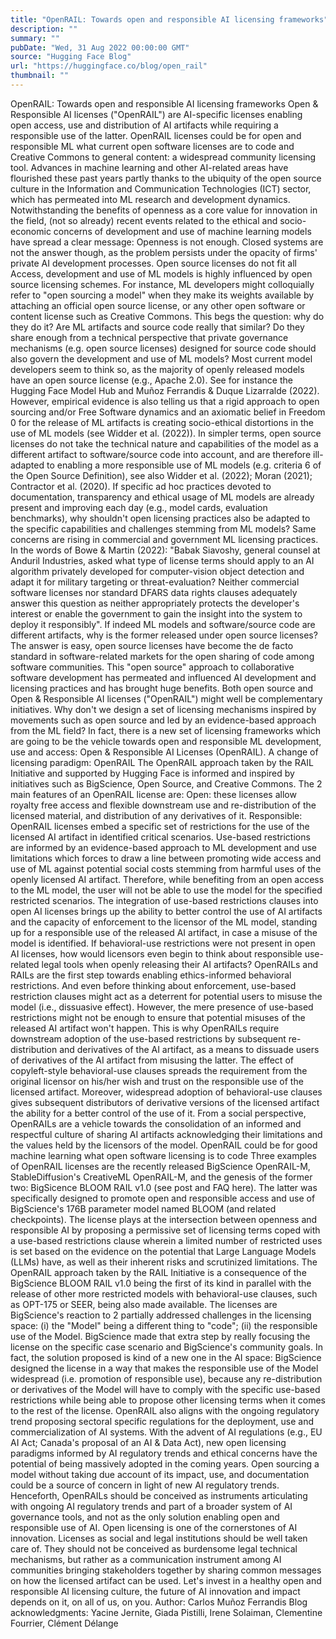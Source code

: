 ```yaml
---
title: "OpenRAIL: Towards open and responsible AI licensing frameworks"
description: ""
summary: ""
pubDate: "Wed, 31 Aug 2022 00:00:00 GMT"
source: "Hugging Face Blog"
url: "https://huggingface.co/blog/open_rail"
thumbnail: ""
---
```


OpenRAIL: Towards open and responsible AI licensing frameworks
Open & Responsible AI licenses ("OpenRAIL") are AI-specific licenses enabling open access, use and distribution of AI artifacts while requiring a responsible use of the latter. OpenRAIL licenses could be for open and responsible ML what current open software licenses are to code and Creative Commons to general content: a widespread community licensing tool.
Advances in machine learning and other AI-related areas have flourished these past years partly thanks to the ubiquity of the open source culture in the Information and Communication Technologies (ICT) sector, which has permeated into ML research and development dynamics. Notwithstanding the benefits of openness as a core value for innovation in the field, (not so already) recent events related to the ethical and socio-economic concerns of development and use of machine learning models have spread a clear message: Openness is not enough. Closed systems are not the answer though, as the problem persists under the opacity of firms' private AI development processes.
Open source licenses do not fit all
Access, development and use of ML models is highly influenced by open source licensing schemes. For instance, ML developers might colloquially refer to "open sourcing a model" when they make its weights available by attaching an official open source license, or any other open software or content license such as Creative Commons. This begs the question: why do they do it? Are ML artifacts and source code really that similar? Do they share enough from a technical perspective that private governance mechanisms (e.g. open source licenses) designed for source code should also govern the development and use of ML models?
Most current model developers seem to think so, as the majority of openly released models have an open source license (e.g., Apache 2.0). See for instance the Hugging Face Model Hub and Muñoz Ferrandis & Duque Lizarralde (2022).
However, empirical evidence is also telling us that a rigid approach to open sourcing and/or Free Software dynamics and an axiomatic belief in Freedom 0 for the release of ML artifacts is creating socio-ethical distortions in the use of ML models (see Widder et al. (2022)). In simpler terms, open source licenses do not take the technical nature and capabilities of the model as a different artifact to software/source code into account, and are therefore ill-adapted to enabling a more responsible use of ML models (e.g. criteria 6 of the Open Source Definition), see also Widder et al. (2022); Moran (2021); Contractor et al. (2020).
If specific ad hoc practices devoted to documentation, transparency and ethical usage of ML models are already present and improving each day (e.g., model cards, evaluation benchmarks), why shouldn't open licensing practices also be adapted to the specific capabilities and challenges stemming from ML models?
Same concerns are rising in commercial and government ML licensing practices. In the words of Bowe & Martin (2022): "Babak Siavoshy, general counsel at Anduril Industries, asked what type of license terms should apply to an AI algorithm privately developed for computer-vision object detection and adapt it for military targeting or threat-evaluation? Neither commercial software licenses nor standard DFARS data rights clauses adequately answer this question as neither appropriately protects the developer's interest or enable the government to gain the insight into the system to deploy it responsibly".
If indeed ML models and software/source code are different artifacts, why is the former released under open source licenses? The answer is easy, open source licenses have become the de facto standard in software-related markets for the open sharing of code among software communities. This "open source" approach to collaborative software development has permeated and influenced AI development and licensing practices and has brought huge benefits. Both open source and Open & Responsible AI licenses ("OpenRAIL") might well be complementary initiatives.
Why don't we design a set of licensing mechanisms inspired by movements such as open source and led by an evidence-based approach from the ML field? In fact, there is a new set of licensing frameworks which are going to be the vehicle towards open and responsible ML development, use and access: Open & Responsible AI Licenses (OpenRAIL).
A change of licensing paradigm: OpenRAIL
The OpenRAIL approach taken by the RAIL Initiative and supported by Hugging Face is informed and inspired by initiatives such as BigScience, Open Source, and Creative Commons. The 2 main features of an OpenRAIL license are:
Open: these licenses allow royalty free access and flexible downstream use and re-distribution of the licensed material, and distribution of any derivatives of it.
Responsible: OpenRAIL licenses embed a specific set of restrictions for the use of the licensed AI artifact in identified critical scenarios. Use-based restrictions are informed by an evidence-based approach to ML development and use limitations which forces to draw a line between promoting wide access and use of ML against potential social costs stemming from harmful uses of the openly licensed AI artifact. Therefore, while benefiting from an open access to the ML model, the user will not be able to use the model for the specified restricted scenarios.
The integration of use-based restrictions clauses into open AI licenses brings up the ability to better control the use of AI artifacts and the capacity of enforcement to the licensor of the ML model, standing up for a responsible use of the released AI artifact, in case a misuse of the model is identified. If behavioral-use restrictions were not present in open AI licenses, how would licensors even begin to think about responsible use-related legal tools when openly releasing their AI artifacts? OpenRAILs and RAILs are the first step towards enabling ethics-informed behavioral restrictions.
And even before thinking about enforcement, use-based restriction clauses might act as a deterrent for potential users to misuse the model (i.e., dissuasive effect). However, the mere presence of use-based restrictions might not be enough to ensure that potential misuses of the released AI artifact won't happen. This is why OpenRAILs require downstream adoption of the use-based restrictions by subsequent re-distribution and derivatives of the AI artifact, as a means to dissuade users of derivatives of the AI artifact from misusing the latter.
The effect of copyleft-style behavioral-use clauses spreads the requirement from the original licensor on his/her wish and trust on the responsible use of the licensed artifact. Moreover, widespread adoption of behavioral-use clauses gives subsequent distributors of derivative versions of the licensed artifact the ability for a better control of the use of it. From a social perspective, OpenRAILs are a vehicle towards the consolidation of an informed and respectful culture of sharing AI artifacts acknowledging their limitations and the values held by the licensors of the model.
OpenRAIL could be for good machine learning what open software licensing is to code
Three examples of OpenRAIL licenses are the recently released BigScience OpenRAIL-M, StableDiffusion's CreativeML OpenRAIL-M, and the genesis of the former two: BigSicence BLOOM RAIL v1.0 (see post and FAQ here). The latter was specifically designed to promote open and responsible access and use of BigScience's 176B parameter model named BLOOM (and related checkpoints). The license plays at the intersection between openness and responsible AI by proposing a permissive set of licensing terms coped with a use-based restrictions clause wherein a limited number of restricted uses is set based on the evidence on the potential that Large Language Models (LLMs) have, as well as their inherent risks and scrutinized limitations. The OpenRAIL approach taken by the RAIL Initiative is a consequence of the BigScience BLOOM RAIL v1.0 being the first of its kind in parallel with the release of other more restricted models with behavioral-use clauses, such as OPT-175 or SEER, being also made available.
The licenses are BigScience's reaction to 2 partially addressed challenges in the licensing space: (i) the "Model" being a different thing to "code"; (ii) the responsible use of the Model. BigScience made that extra step by really focusing the license on the specific case scenario and BigScience's community goals. In fact, the solution proposed is kind of a new one in the AI space: BigScience designed the license in a way that makes the responsible use of the Model widespread (i.e. promotion of responsible use), because any re-distribution or derivatives of the Model will have to comply with the specific use-based restrictions while being able to propose other licensing terms when it comes to the rest of the license.
OpenRAIL also aligns with the ongoing regulatory trend proposing sectoral specific regulations for the deployment, use and commercialization of AI systems. With the advent of AI regulations (e.g., EU AI Act; Canada's proposal of an AI & Data Act), new open licensing paradigms informed by AI regulatory trends and ethical concerns have the potential of being massively adopted in the coming years. Open sourcing a model without taking due account of its impact, use, and documentation could be a source of concern in light of new AI regulatory trends. Henceforth, OpenRAILs should be conceived as instruments articulating with ongoing AI regulatory trends and part of a broader system of AI governance tools, and not as the only solution enabling open and responsible use of AI.
Open licensing is one of the cornerstones of AI innovation. Licenses as social and legal institutions should be well taken care of. They should not be conceived as burdensome legal technical mechanisms, but rather as a communication instrument among AI communities bringing stakeholders together by sharing common messages on how the licensed artifact can be used.
Let's invest in a healthy open and responsible AI licensing culture, the future of AI innovation and impact depends on it, on all of us, on you.
Author: Carlos Muñoz Ferrandis
Blog acknowledgments: Yacine Jernite, Giada Pistilli, Irene Solaiman, Clementine Fourrier, Clément Délange
